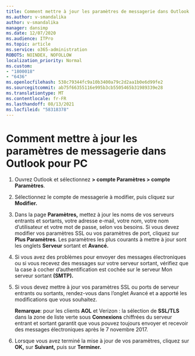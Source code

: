```yaml
---
title: Comment mettre à jour les paramètres de messagerie dans Outlook pour PC
ms.author: v-smandalika
author: v-smandalika
manager: dansimp
ms.date: 12/07/2020
ms.audience: ITPro
ms.topic: article
ms.service: o365-administration
ROBOTS: NOINDEX, NOFOLLOW
localization_priority: Normal
ms.custom:
- "1800018"
- "6436"
ms.openlocfilehash: 538c79344fc9a10b3400a79c2d2aa1b0e6d99fe2
ms.sourcegitcommit: ab75f66355116e995b3cb5505465b31989339e28
ms.translationtype: MT
ms.contentlocale: fr-FR
ms.lasthandoff: 08/13/2021
ms.locfileid: "58318378"
---
```

# <a name="how-to-update-email-settings-in-outlook-for-pc"></a>Comment mettre à jour les paramètres de messagerie dans Outlook pour PC

1. Ouvrez Outlook et sélectionnez **> compte Paramètres > compte Paramètres**.

2. Sélectionnez le compte de messagerie à modifier, puis cliquez sur **Modifier.** 

3. Dans la page **Paramètres,** mettez à jour les noms de vos serveurs entrants et sortants, votre adresse e-mail, votre nom, votre nom d’utilisateur et votre mot de passe, selon vos besoins. Si vous devez modifier vos paramètres SSL ou vos paramètres de port, cliquez sur **Plus Paramètres**. Les paramètres les plus courants à mettre à jour sont les onglets **Serveur** sortant et **Avancé.**

4. Si vous avez des problèmes pour envoyer des messages électroniques ou si vous recevez des messages sur votre serveur sortant, vérifiez que la case à cocher d’authentification est cochée sur le serveur Mon serveur sortant **(SMTP).**

5. Si vous devez mettre à jour vos paramètres SSL ou  ports de serveur entrants ou sortants, rendez-vous dans l’onglet Avancé et a apporté les modifications que vous souhaitez.

    **Remarque**: pour les clients **AOL** et Verizon : la sélection de **SSL/TLS** dans la zone de liste verte sous **Connexions** chiffrées du serveur entrant et sortant garantit que vous pouvez toujours envoyer et recevoir des messages électroniques après le 7 novembre 2017.

6. Lorsque vous avez terminé la mise à jour de vos paramètres, cliquez sur **OK,** sur **Suivant,** puis sur **Terminer.**


